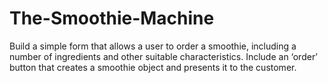 # The-Smoothie-Machine
Build a simple form that allows a user to order a smoothie, including a number of ingredients and other suitable characteristics. Include an ‘order’ button that creates a smoothie object and presents it to the customer.
